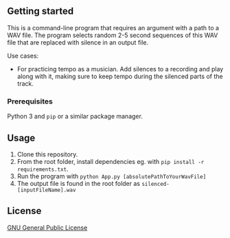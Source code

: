 ## Getting started
This is a command-line program that requires an argument with a path to a WAV file. 
The program selects random 2-5 second sequences of this WAV file that are replaced with silence in an output file.

Use cases:
- For practicing tempo as a musician. Add silences to a recording and play along with it, making sure to keep tempo during the silenced parts of the track.

### Prerequisites
Python 3 and `pip` or a similar package manager.

## Usage
1. Clone this repository.
2. From the root folder, install dependencies eg. with `pip install -r requirements.txt`.
3. Run the program with `python App.py [absolutePathToYourWavFile]`
4. The output file is found in the root folder as `silenced-[inputFileName].wav`

## License
[GNU General Public License](https://www.gnu.org/licenses/gpl-3.0.txt)